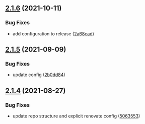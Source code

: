 ## [2.1.6](https://github.com/algolia/renovate-config-algolia/compare/v2.1.5...v2.1.6) (2021-10-11)


### Bug Fixes

* add configuration to release ([2a68cad](https://github.com/algolia/renovate-config-algolia/commit/2a68cad170c29f35881b4acb7b82e3a18d52720b))

## [2.1.5](https://github.com/algolia/renovate-config-algolia/compare/v2.1.4...v2.1.5) (2021-09-09)


### Bug Fixes

* update config ([2b0dd84](https://github.com/algolia/renovate-config-algolia/commit/2b0dd84f8637f8a8eb2aa10c4b3ad615b41bf4e0))

## [2.1.4](https://github.com/algolia/renovate-config-algolia/compare/v2.1.3...v2.1.4) (2021-08-27)


### Bug Fixes

* update repo structure and explicit renovate config ([5063553](https://github.com/algolia/renovate-config-algolia/commit/5063553469f34dbaa53a6d560f0ffce3b67d8edc))

